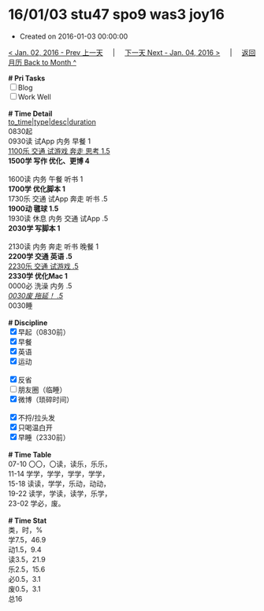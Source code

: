 # 16/01/03 stu47 spo9 was3 joy16

- Created on 2016-01-03 00:00:00

[< Jan. 02, 2016 - Prev 上一天](_archived/lifelogs/2016/01/d02.md) &nbsp; &nbsp; | &nbsp; &nbsp; [下一天 Next - Jan. 04, 2016 >](_archived/lifelogs/2016/01/d04.md) &nbsp; &nbsp; |  &nbsp; &nbsp; [返回月历 Back to Month ^](_archived/lifelogs/2016/01/index.md)
<br/><div><b># Pri Tasks</b></div><div><input type="checkbox"/>Blog</div><div><input type="checkbox"/>Work Well</div><div><br/></div><div><b># Time Detail</b></div><div><u>to_time|type|desc|duration</u></div><div>0830起</div><div>0930读 试App 内务 早餐 1</div><div><u>1100乐 交通 试游戏 奔走 思考 1.5</u></div><div><b>1500学 写作 优化、更博 4</b></div><div><br/></div><div>1600读 内务 午餐 听书 1</div><div><b>1700学 优化脚本 1</b></div><div>1730乐 交通 试App 奔走 听书 .5</div><div><b>1900动 毽球 1.5</b></div><div>1930读 休息 内务 交通 试App .5</div><div><b>2030学 写脚本 1</b></div><div><br/></div><div>2130读 内务 奔走 听书 晚餐 1</div><div><b>2200学 交通 英语 .5</b></div><div><u>2230乐 交通 试游戏 .5</u></div><div><b>2330学 优化Mac 1</b></div><div>0000必 洗澡 内务 .5</div><div><u><i>0030废 拖延！ .5</i></u></div><div>0030睡</div><div><br/></div><div><b># Discipline</b></div><div><input checked="true" type="checkbox"/>早起（0830前）</div><div><input checked="true" type="checkbox"/>早餐</div><div><input checked="true" type="checkbox"/>英语</div><div><input checked="true" type="checkbox"/>运动</div><div><br/></div><div><input checked="true" type="checkbox"/>反省</div><div><input type="checkbox"/>朋友圈（临睡）</div><div><input checked="true" type="checkbox"/>微博（琐碎时间）</div><div><br/></div><div><input checked="true" type="checkbox"/>不捋/拉头发</div><div><input checked="true" type="checkbox"/>只喝温白开</div><div><input checked="true" type="checkbox"/>早睡（2330前）</div><div><br/></div><div><b># Time Table</b></div><div>07-10 〇〇，〇读，读乐，乐乐，</div><div>11-14 学学，学学，学学，学学，</div><div>15-18 读读，学学，乐动，动动，</div><div>19-22 读学，学读，读学，乐学，</div><div>23-02 学必，废。</div><div><br/></div><div><b># Time Stat</b></div><div>类，时，%</div><div>学7.5，46.9</div><div>动1.5，9.4</div><div>读3.5，21.9</div><div>乐2.5，15.6</div><div>必0.5，3.1</div><div>废0.5，3.1</div><div>总16</div>

